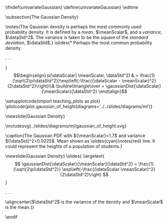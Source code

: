 \ifndef{univariateGaussian}
\define{univariateGaussian}
\editme

\subsection{The Gaussian Density}

\notes{The Gaussian density is perhaps the most commonly used probability density. It is defined by a *mean*, $\meanScalar$, and a *variance*, $\dataStd^2$. The variance is taken to be the square of the *standard deviation*, $\dataStd$.}
\slides{* Perhaps the most common probability density.

. . .

}
  $$\begin{align}
  p(\dataScalar| \meanScalar, \dataStd^2) & = \frac{1}{\sqrt{2\pi\dataStd^2}}\exp\left(-\frac{(\dataScalar - \meanScalar)^2}{2\dataStd^2}\right)\\& \buildrel\triangle\over = \gaussianDist{\dataScalar}{\meanScalar}{\dataStd^2}
  \end{align}$$
 
\setupplotcode{import teaching_plots as plot}
\plotcode{plot.gaussian_of_height(diagrams='../../slides/diagrams/ml')}

\newslide{Gaussian Density}

\includesvg{../slides/diagrams/ml/gaussian_of_height.svg}

\caption{The Gaussian PDF with ${\meanScalar}=1.7$ and variance ${\dataStd}^2=0.0225$. Mean shown as \slides{cyan}\notes{red} line. It could represent the heights of a population of students.}

\newslide{Gaussian Density}
\slides{
\largetext{$$
\gaussianDist{\dataScalar}{\meanScalar}{\dataStd^2} = \frac{1}{\sqrt{2\pi\dataStd^2}} \exp\left(-\frac{(\dataScalar-\meanScalar)^2}{2\dataStd^2}\right)
$$}

. . .

\aligncenter{$\dataStd^2$ is the variance of the density and $\meanScalar$ is the mean.}}


\endif

